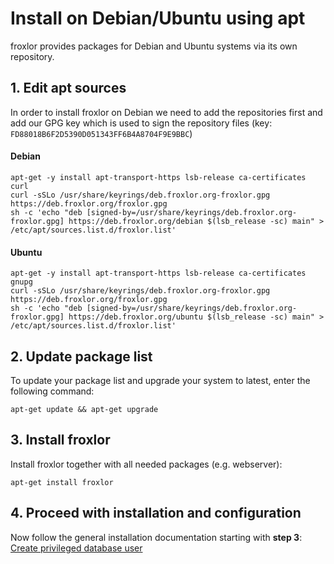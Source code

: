 # Install on Debian/Ubuntu using apt

froxlor provides packages for Debian and Ubuntu systems via its own repository.

## 1. Edit apt sources

In order to install froxlor on Debian we need to add the repositories first and add our GPG key which is used to sign the repository files (key: `FD88018B6F2D5390D051343FF6B4A8704F9E9BBC`)

#### Debian

````shell
apt-get -y install apt-transport-https lsb-release ca-certificates curl
curl -sSLo /usr/share/keyrings/deb.froxlor.org-froxlor.gpg https://deb.froxlor.org/froxlor.gpg
sh -c 'echo "deb [signed-by=/usr/share/keyrings/deb.froxlor.org-froxlor.gpg] https://deb.froxlor.org/debian $(lsb_release -sc) main" > /etc/apt/sources.list.d/froxlor.list'
````

#### Ubuntu

````shell
apt-get -y install apt-transport-https lsb-release ca-certificates gnupg
curl -sSLo /usr/share/keyrings/deb.froxlor.org-froxlor.gpg https://deb.froxlor.org/froxlor.gpg
sh -c 'echo "deb [signed-by=/usr/share/keyrings/deb.froxlor.org-froxlor.gpg] https://deb.froxlor.org/ubuntu $(lsb_release -sc) main" > /etc/apt/sources.list.d/froxlor.list'
````

## 2. Update package list

To update your package list and upgrade your system to latest, enter the following command:

````shell
apt-get update && apt-get upgrade
````

## 3. Install froxlor

Install froxlor together with all needed packages (e.g. webserver):

````shell
apt-get install froxlor
````

## 4. Proceed with installation and configuration

Now follow the general installation documentation starting with **step 3**: [Create privileged database user](/general/installation/tarball#create-froxroot)
